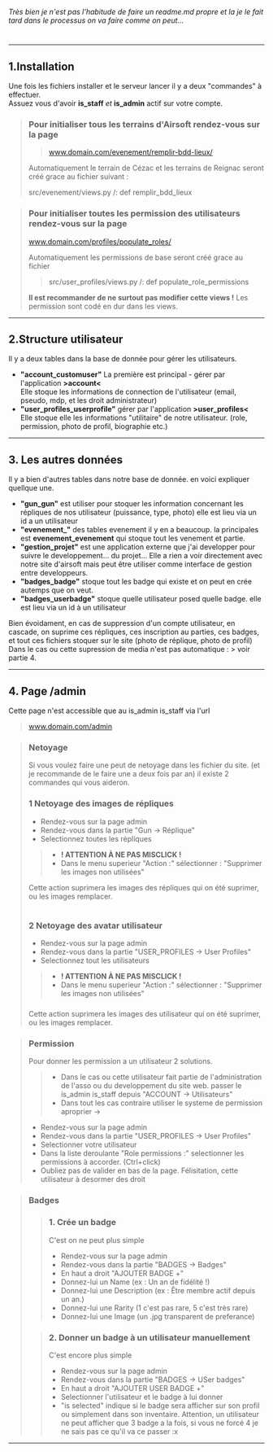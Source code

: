 *Très bien je n'est pas l'habitude de faire un readme.md propre et la je le fait tard dans le processus on va faire comme on peut...*

#


___
## 1.Installation

Une fois les fichiers installer et le serveur lancer il y a deux "commandes" à effectuer.<br>
Assuez vous d'avoir **is_staff** *et* **is_admin** actif sur votre compte.
###


>### Pour initialiser tous les terrains d'Airsoft rendez-vous sur la page <br>
>
>   >www.domain.com/evenement/remplir-bdd-lieux/
>
>Automatiquement le terrain de Cézac et les terrains de Reignac seront créé grace au fichier suivant :
>
> src/evenement/views.py /: def remplir_bdd_lieux

>### Pour initialiser toutes les permission des utilisateurs rendez-vous sur la page <br>
> www.domain.com/profiles/populate_roles/
>
>Automatiquement les permissions de base seront créé grace au fichier
>  
>> src/user_profiles/views.py /: def populate_role_permissions
>
>**Il est recommander de ne surtout pas modifier cette views !**
> Les permission sont codé en dur dans les views.

___

## 2.Structure utilisateur

Il y a deux tables dans la base de donnée pour gérer les utilisateurs.

- **"account_customuser"** La première est principal - gérer par l'application **>account<** <br> Elle stoque les informations de connection de l'utilisateur (email, pseudo, mdp, et les droit administrateur)
- **"user_profiles_userprofile"** gérer par l'application **>user_profiles<** <br> Elle stoque elle les informations "utilitaire" de notre utilisateur. (role, permission, photo de profil, biographie etc.)

___

## 3. Les autres données

Il y a bien d'autres tables dans notre base de donnée. en voici expliquer quellque une.

- **"gun_gun"** est utiliser pour stoquer les information concernant les répliques de nos utilisateur (puissance, type, photo) elle est lieu via un id a un utilisateur
- **"evenement_"** des tables evenement il y en a beaucoup. la principales est **evenement_evenement** qui stoque tout les venement et partie.
- **"gestion_projet"** est une application externe que j'ai developper pour suivre le developpement... du projet... Elle a rien a voir directement avec notre site d'airsoft mais peut être utiliser comme interface de gestion entre developpeurs.
- **"badges_badge"** stoque tout les badge qui existe et on peut en crée autemps que on veut.
- **"badges_userbadge"** stoque quelle utilisateur posed quelle badge. elle est lieu via un id à un utilisateur

Bien évoidament, en cas de suppression d'un compte utilisateur, en cascade, on suprime ces répliques, ces inscription au parties, ces badges, et tout ces fichiers stoquer sur le site (photo de réplique, photo de profil)
Dans le cas ou cette supression de media n'est pas automatique : > voir partie 4.

___

## 4. Page /admin

Cette page n'est accessible que au is_admin is_staff via l'url 
> www.domain.com/admin

>### Netoyage
> Si vous voulez faire une peut de netoyage dans les fichier du site.
> (et je recommande de le faire une a deux fois par an) il existe 2 commandes qui vous aideron.
> ### 1 Netoyage des images de répliques
> - Rendez-vous sur la page admin
> - Rendez-vous dans la partie "Gun -> Réplique"
> - Selectionnez toutes les répliques
>> - **! ATTENTION À NE PAS MISCLICK !**
>> - Dans le menu superieur "Action :" sélectionner : "Supprimer les images non utilisées"
>
> Cette action suprimera les images des répliques qui on été suprimer, ou les images remplacer.
> #
> ### 2 Netoyage des avatar utilisateur
> - Rendez-vous sur la page admin
> - Rendez-vous dans la partie "USER_PROFILES -> User Profiles"
> - Selectionnez tout les utilisateurs
>> - **! ATTENTION À NE PAS MISCLICK !**
>> - Dans le menu superieur "Action :" sélectionner : "Supprimer les images non utilisées"
>###
> Cette action suprimera les images des utilisateur qui on été suprimer, ou les images remplacer.


>### Permission
> Pour donner les permission a un utilisateur 2 solutions.
>> - Dans le cas ou cette utilisateur fait partie de l'administration de l'asso ou du developpement du site web. passer le is_admin is_staff depuis "ACCOUNT -> Utilisateurs"
>> - Dans tout les cas contraire utiliser le systeme de permission aproprier ->
> - Rendez-vous sur la page admin
> - Rendez-vous dans la partie "USER_PROFILES -> User Profiles"
> - Selectionner votre utilisateur
> - Dans la liste deroulante "Role permissions :" selectionner les permissions à accorder. (Ctrl+click)
> - Oubliez pas de valider en bas de la page.
> Félisitation, cette utilisateur à desormer des droit
 

>### Badges
>> ### 1. Crée un badge
>> C'est on ne peut plus simple
>> - Rendez-vous sur la page admin
>> - Rendez-vous dans la partie "BADGES -> Badges"
>> - En haut a droit "AJOUTER BADGE +"
>> - Donnez-lui un Name (ex : Un an de fidélité !)
>> - Donnez-lui une Description (ex : Être membre actif depuis un an.)
>> - Donnez-lui une Rarity (1 c'est pas rare, 5 c'est très rare)
>> - Donnez-lui une Image (un .jpg transparent de preferance)
>
>> ### 2. Donner un badge à un utilisateur manuellement
>> C'est encore plus simple
>> - Rendez-vous sur la page admin
>> - Rendez-vous dans la partie "BADGES -> USer badges"
>> - En haut a droit "AJOUTER USER BADGE +"
>> - Selectionner l'utilisateur et le badge à lui donner
>> - "is selected" indique si le badge sera afficher sur son profil ou simplement dans son inventaire. Attention, un utilisateur ne peut afficher que 3 badge a la fois, si vous ne forcé 4 je ne sais pas ce qu'il va ce passer :x

____